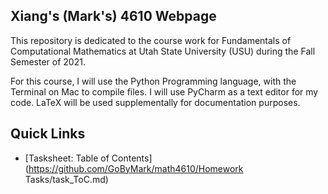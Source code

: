 ## Xiang's (Mark's) 4610 Webpage

This repository is dedicated to the course work for Fundamentals of Computational Mathematics at Utah State University (USU) during the Fall Semester of 2021.

For this course, I will use the Python Programming language, with the Terminal on Mac to compile files. I will use PyCharm as a text editor for my code. LaTeX will be used supplementally for documentation purposes.

## Quick Links
* [Tasksheet: Table of Contents](https://github.com/GoByMark/math4610/Homework Tasks/task_ToC.md)
